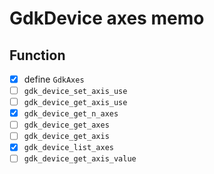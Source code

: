 GdkDevice axes memo
===================

Function
--------

* [x] define `GdkAxes`
* [ ] `gdk_device_set_axis_use`
* [ ] `gdk_device_get_axis_use`
* [x] `gdk_device_get_n_axes`
* [ ] `gdk_device_get_axes`
* [ ] `gdk_device_get_axis`
* [x] `gdk_device_list_axes`
* [ ] `gdk_device_get_axis_value`
